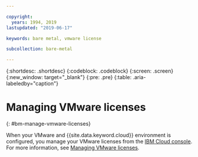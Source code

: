 ```yaml
---

copyright:
  years: 1994, 2019
lastupdated: "2019-06-17"

keywords: bare metal, vmware license

subcollection: bare-metal

---
```


{:shortdesc: .shortdesc}
{:codeblock: .codeblock}
{:screen: .screen}
{:new_window: target="_blank"}
{:pre: .pre}
{:table: .aria-labeledby="caption"}

# Managing VMware licenses
{: #bm-manage-vmware-licenses}

When your VMware and {{site.data.keyword.cloud}} environment is configured, you manage your VMware licenses from the [IBM Cloud console](https://cloud.ibm.com). For more information, see [Managing VMware licenses](/docs/infrastructure/vmware?topic=VMware-manage-vmware-licenses).
